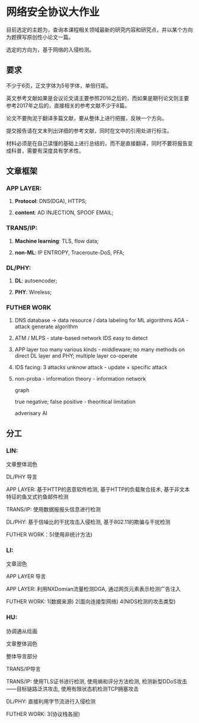 # 网络安全协议大作业

目前选定的主题为，查询本课程相关领域最新的研究内容和研究点，并以某个方向为题撰写原创性小论文一篇。

选定的方向为，基于网络的入侵检测。

## 要求

不少于6页，正文字体为5号字体，单倍行距。

英文参考文献如果是会议论文请主要参照2016之后的，而如果是期刊论文则主要参考2017年之后的，直接相关的参考文献不少于8篇。

论文不要拘泥于翻译多篇文献，要从整体上进行把握，反映一个方向。

提交报告请在文末列出详细的参考文献，同时在文中的引用处进行标注。

材料必须是在自己读懂的基础上进行总结的，而不是直接翻译，同时不要将报告变成科普，需要有深度具有学术性。

## 文章框架

### APP LAYER:

1. **Protocol**: DNS(DGA), HTTPS;

2. **content**: AD INJECTION, SPOOF EMAIL;

### TRANS/IP:

1. **Machine learning**: TLS, flow data;

2. **non-ML**: IP ENTROPY, Traceroute-DoS, PFA;

### DL/PHY:

1. **DL**: autoencoder;

2. **PHY**:  Wireless;

### FUTHER WORK

1. DNS database -> data resource / data labeling for ML algorithms
    AGA - attack generate algorithm

2. ATM / MLPS - state-based network IDS
    easy to detect

3. APP layer too many various kinds - middleware; no many methods on direct DL layer and PHY;
    multiple layer co-operate

4. IDS facing: 3 attacks unknow attack - update + specific attack

5. non-proba - information theory - information network

    graph

    true negative; false positive - theoritical limitation

    adverisary AI

## 分工

### LIN:

文章整体润色

DL/PHY 导言

APP LAYER: 基于HTTP的恶意软件检测, 基于HTTP的负载聚合技术, 基于非文本特征的鱼叉式钓鱼邮件检测

TRANS/IP: 使用数据报报头信息进行检测

DL/PHY: 基于信噪比的干扰攻击入侵检测, 基于802.11的欺骗与干扰检测

FUTHER WORK：5(使用非统计方法)

### LI:

文章润色

APP LAYER 导言

APP LAYER: 利用NXDomian流量检测DGA, 通过网页元素表示检测广告注入

FUTHER WORK: 1(数据来源) 2(面向连接型网络) 4(NIDS检测的攻击类型)

### HU:

协调通从绘画

文章整体润色

整体导言部分

TRANS/IP导言

TRANS/IP: 使用TLS证书进行检测, 使用熵和评分方法检测, 检测新型DDoS攻击——目标链路泛洪攻击, 使用有限状态机检测TCP拥塞攻击

DL/PHY: 直接利用字节流进行入侵检测

FUTHER WORK: 3(协议栈各层)

